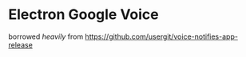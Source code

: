# Electron Google Voice

borrowed _heavily_ from https://github.com/usergit/voice-notifies-app-release

